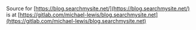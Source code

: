 Source for [https://blog.searchmysite.net/](https://blog.searchmysite.net/) is at [https://gitlab.com/michael-lewis/blog.searchmysite.net](https://gitlab.com/michael-lewis/blog.searchmysite.net)
